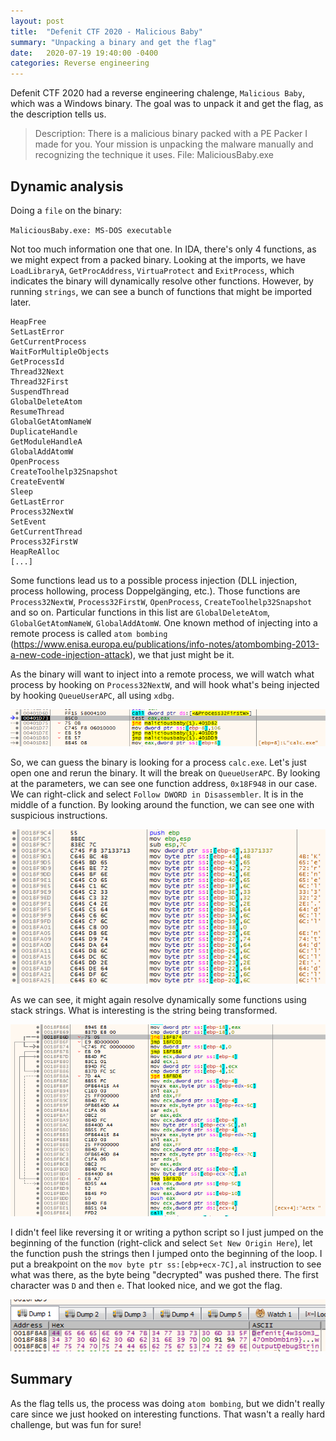 ```yaml
---
layout: post
title:  "Defenit CTF 2020 - Malicious Baby"
summary: "Unpacking a binary and get the flag"
date:   2020-07-19 19:40:00 -0400
categories: Reverse engineering
---
```

Defenit CTF 2020 had a reverse engineering chalenge, `Malicious Baby`, which was a Windows binary. The goal was to unpack it and get the flag, as the description tells us.
> Description: There is a malicious binary packed with a PE Packer I made for you. Your mission is unpacking the malware manually and recognizing the technique it uses.
File: MaliciousBaby.exe


## Dynamic analysis

Doing a `file` on the binary:

`MaliciousBaby.exe: MS-DOS executable`

Not too much information one that one. In IDA, there's only 4 functions, as we might expect from a packed binary. Looking at the imports, we have `LoadLibraryA`, `GetProcAddress`, `VirtuaProtect` and `ExitProcess`, which indicates the binary will dynamically resolve other functions. However, by running `strings`, we can see a bunch of functions that might be imported later.

```
HeapFree
SetLastError
GetCurrentProcess
WaitForMultipleObjects
GetProcessId
Thread32Next
Thread32First
SuspendThread
GlobalDeleteAtom
ResumeThread
GlobalGetAtomNameW
DuplicateHandle
GetModuleHandleA
GlobalAddAtomW
OpenProcess
CreateToolhelp32Snapshot
CreateEventW
Sleep
GetLastError
Process32NextW
SetEvent
GetCurrentThread
Process32FirstW
HeapReAlloc
[...]
```

Some functions lead us to a possible process injection (DLL injection, process hollowing, process Doppelgänging, etc.). Those functions are `Process32NextW`, `Process32FirstW`, `OpenProcess`, `CreateToolhelp32Snapshot` and so on. Particular functions in this list are `GlobalDeleteAtom`, `GlobalGetAtomNameW`, `GlobalAddAtomW`. One known method of injecting into a remote process is called `atom bombing` (https://www.enisa.europa.eu/publications/info-notes/atombombing-2013-a-new-code-injection-attack), we that just might be it.

As the binary will want to inject into a remote process, we will watch what process by hooking on `Process32NextW`, and will hook what's being injected by hooking `QueueUserAPC`, all using `xdbg`.

![Looking for calc.exe](../assets/malicious_baby/calc_exe.png)

So, we can guess the binary is looking for a process `calc.exe`. Let's just open one and rerun the binary. It will the break on `QueueUserAPC`. By looking at the parameters, we can see one function address, `0x18F948` in our case. We can right-click and select `Follow DWORD in Disassembler`. It is in the middle of a function. By looking around the function, we can see one with suspicious instructions.

![Suspicious function](../assets/malicious_baby/function.png)

As we can see, it might again resolve dynamically some functions using stack strings. What is interesting is the string being transformed.

![String decryption](../assets/malicious_baby/decryption.png)

I didn't feel like reversing it or writing a python script so I just jumped on the beginning of the function (right-click and select `Set New Origin Here`), let the function push the strings then I jumped onto the beginning of the loop. I put a breakpoint on the `mov byte ptr ss:[ebp+ecx-7C],al` instruction to see what was there, as the byte being "decrypted" was pushed there. The first character was `D` and then `e`. That looked nice, and we got the flag.

![The flag](../assets/malicious_baby/flag.png)

## Summary
As the flag tells us, the process was doing `atom bombing`, but we didn't really care since we just hooked on interesting functions. That wasn't a really hard challenge, but was fun for sure!
